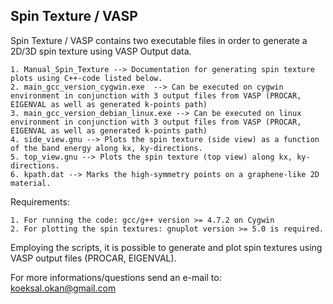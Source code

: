 
## Spin Texture / VASP

Spin Texture / VASP contains two executable files in order to generate a 2D/3D spin texture using VASP Output data. 
```
1. Manual_Spin_Texture --> Documentation for generating spin texture plots using C++-code listed below.   
2. main_gcc_version_cygwin.exe  --> Can be executed on cygwin environment in conjunction with 3 output files from VASP (PROCAR, EIGENVAL as well as generated k-points path)
3. main_gcc_version_debian_linux.exe --> Can be executed on linux environment in conjunction with 3 output files from VASP (PROCAR, EIGENVAL as well as generated k-points path)
4. side_view.gnu --> Plots the spin texture (side view) as a function of the band energy along kx, ky-directions. 
5. top_view.gnu --> Plots the spin texture (top view) along kx, ky-directions. 
6. kpath.dat --> Marks the high-symmetry points on a graphene-like 2D material. 
```
Requirements:
```
1. For running the code: gcc/g++ version >= 4.7.2 on Cygwin
2. For plotting the spin textures: gnuplot version >= 5.0 is required.
```
Employing the scripts, it is possible to generate and plot spin textures using VASP output files (PROCAR, EIGENVAL).    

For more informations/questions send an e-mail to: koeksal.okan@gmail.com
